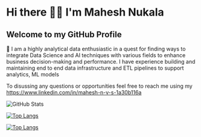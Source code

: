 # Hi there 👋🏻 I'm Mahesh Nukala

## Welcome to my GitHub Profile

🔭 I am a highly analytical data enthusiastic in a quest for finding ways to integrate Data Science and AI techniques with various fields to enhance business decision-making and performance. I have experience building and maintaining end to end data infrastructure and ETL pipelines to support analytics, ML models

To disussing any questions or opportunities feel free to reach me using my https://www.linkedin.com/in/mahesh-n-v-s-1a30b116a


![GitHub Stats](https://github-readme-stats.vercel.app/api?username=MaheshNvs147)

[![Top Langs](https://github-readme-stats.vercel.app/api/top-langs/?username=MaheshNvs147&layout=compact)](https://github.com/MaheshNvs147/github-readme-stats)


[![Top Langs](https://github-readme-stats.vercel.app/api/top-langs/?username=MaheshNvs147&langs_count=8)](https://github.com/MaheshNvs147/github-readme-stats)
